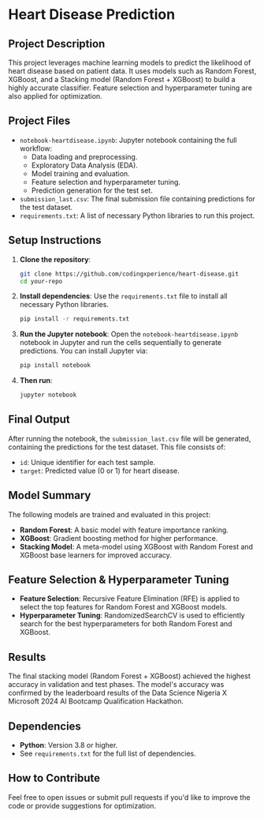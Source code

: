 # Heart Disease Prediction

## Project Description
This project leverages machine learning models to predict the likelihood of heart disease based on patient data. It uses models such as Random Forest, XGBoost, and a Stacking model (Random Forest + XGBoost) to build a highly accurate classifier. Feature selection and hyperparameter tuning are also applied for optimization.

## Project Files
- `notebook-heartdisease.ipynb`: Jupyter notebook containing the full workflow:
  - Data loading and preprocessing.
  - Exploratory Data Analysis (EDA).
  - Model training and evaluation.
  - Feature selection and hyperparameter tuning.
  - Prediction generation for the test set.
- `submission_last.csv`: The final submission file containing predictions for the test dataset.
- `requirements.txt`: A list of necessary Python libraries to run this project.

## Setup Instructions

1. **Clone the repository**:
    ```bash
    git clone https://github.com/codingxperience/heart-disease.git
    cd your-repo
    ```

2. **Install dependencies**: Use the `requirements.txt` file to install all necessary Python libraries.
    ```bash
    pip install -r requirements.txt
    ```

3. **Run the Jupyter notebook**: Open the `notebook-heartdisease.ipynb` notebook in Jupyter and run the cells sequentially to generate predictions. You can install Jupyter via:
    ```bash
    pip install notebook
    ```

4. **Then run**:
    ```bash
    jupyter notebook
    ```

## Final Output
After running the notebook, the `submission_last.csv` file will be generated, containing the predictions for the test dataset. This file consists of:
- `id`: Unique identifier for each test sample.
- `target`: Predicted value (0 or 1) for heart disease.

## Model Summary
The following models are trained and evaluated in this project:
- **Random Forest**: A basic model with feature importance ranking.
- **XGBoost**: Gradient boosting method for higher performance.
- **Stacking Model**: A meta-model using XGBoost with Random Forest and XGBoost base learners for improved accuracy.

## Feature Selection & Hyperparameter Tuning
- **Feature Selection**: Recursive Feature Elimination (RFE) is applied to select the top features for Random Forest and XGBoost models.
- **Hyperparameter Tuning**: RandomizedSearchCV is used to efficiently search for the best hyperparameters for both Random Forest and XGBoost.

## Results
The final stacking model (Random Forest + XGBoost) achieved the highest accuracy in validation and test phases. The model's accuracy was confirmed by the leaderboard results of the Data Science Nigeria X Microsoft 2024 AI Bootcamp Qualification Hackathon.

## Dependencies
- **Python**: Version 3.8 or higher.
- See `requirements.txt` for the full list of dependencies.

## How to Contribute
Feel free to open issues or submit pull requests if you'd like to improve the code or provide suggestions for optimization.

